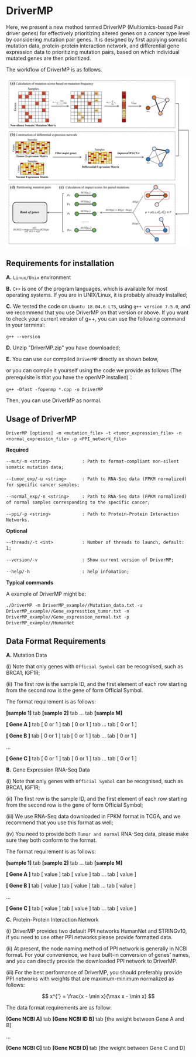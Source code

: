 # DriverMP

Here, we present a new method termed DriverMP (Multiomics-based Pair driver genes) for effectively prioritizing altered genes on a cancer type level by considering mutation pair genes. It is designed by first applying somatic mutation data, protein-protein interaction network, and differential gene expression data to prioritizing mutation pairs, based on which individual mutated genes are then prioritized.

The workflow of DriverMP is as follows.

![Workflow of DriverMP](./images/Workflow.png)

	
## Requirements for installation

**A.** `Linux/Unix` environment


**B.** `C++` is one of the program languages, which is available for most operating systems. If you are in UNIX/Linux, it is probably already installed;


**C.** We tested the code on `Ubuntu 18.04.6 LTS`, using `g++ version 7.5.0`, and we recommend that you use DriverMP on that version or above. If you want to check your current version of g++, you can use the following command in your terminal:


`g++ --version`


**D.** Unzip "DriverMP.zip" you have downloaded;


**E.** You can use our compiled `DriverMP` directly as shown below, 


or you can compile it yourself using the code we provide as follows (The prerequisite is that you have the openMP installed)：


`g++ -Ofast -fopenmp *.cpp -o DriverMP`


Then, you can use DriverMP as normal.

## Usage of DriverMP
		
    DriverMP [options] -m <mutation_file> -t <tumor_expression_file> -n <normal_expression_file> -p <PPI_network_file>

**Required**

    --mut/-m <string>            : Path to format-compliant non-silent somatic mutation data;

    --tumor_exp/-u <string>      : Path to RNA-Seq data (FPKM normalized) for specific cancer samples;

    --normal_exp/-n <string>     : Path to RNA-Seq data (FPKM normalized) of normal samples corresponding to the specific cancer;

    --ppi/-p <string>            : Path to Protein-Protein Interaction Networks.


**Optional**

    --threads/-t <int>           : Number of threads to launch, default: 1;

    --version/-v                 : Show current version of DriverMP;

    --help/-h                    : help infomation;

**Typical commands**

A example of DriverMP  might be:

    ./DriverMP -m DriverMP_example//Mutation_data.txt -u DriverMP_example//Gene_expresstion_tumor.txt -n DriverMP_example//Gene_expression_normal.txt -p DriverMP_example//HumanNet
	
## Data Format Requirements


**A.** Mutation Data

(i) Note that only genes with `Official Symbol` can be recognised, such as BRCA1, IGF1R;

(ii) The first row is the sample ID, and the first element of each row starting from the second row is the gene of form Official Symbol.

The format requirement is as follows:

**[sample 1]** tab **[sample 2]** tab … tab **[sample M]**

**[  Gene  A ]** tab [ 0 or 1 ] tab [ 0 or 1 ] tab … tab [ 0 or 1 ]

**[  Gene  B ]** tab [ 0 or 1 ] tab [ 0 or 1 ] tab … tab [ 0 or 1 ]

...
	    
**[  Gene  C ]** tab [ 0 or 1 ] tab [ 0 or 1 ] tab … tab [ 0 or 1 ]


**B.** Gene Expression RNA-Seq Data

(i) Note that only genes with `Official Symbol` can be recognised, such as BRCA1, IGF1R;

(ii) The first row is the sample ID, and the first element of each row starting from the second row is the gene of form Official Symbol;

(iii) We use RNA-Seq data downloaded in FPKM format in TCGA, and we recommend that you use this format as well;

(iv) You need to provide both `Tumor and normal` RNA-Seq data, please make sure they both conform to the format.

The format requirement is as follows:

**[sample 1]** tab **[sample 2]** tab … tab **[sample M]**

**[  Gene  A ]** tab [ value ] tab [ value ] tab … tab [ value ]

**[  Gene  B ]** tab [ value ] tab [ value ] tab … tab [ value ]

...
	    
**[  Gene  C ]** tab [ value ] tab [ value ] tab … tab [ value ]


**C.** Protein-Protein Interaction Network

(i) DriverMP provides two default PPI networks HumanNet and STRINGv10, if you need to use other PPI networks please provide formatted data.

(ii) At present, the node naming method of PPI network is generally in NCBI format. For your convenience, we have built-in conversion of genes' names, and you can directly provide the downloaded PPI network to DriverMP.

(iii) For the best performance of DriverMP, you should preferably provide PPI networks with weights that are maximum-minimum normalized as follows: 

$$
x^{'} = \frac{x - \min x}{\max x - \min x}
$$
		
The data format requirements are as follow: 
			
**[Gene NCBI A]** tab **[Gene NCBI ID B]** tab [the weight between Gene A and B]

...

**[Gene NCBI C]** tab **[Gene NCBI D]** tab [the weight between Gene C and D]
